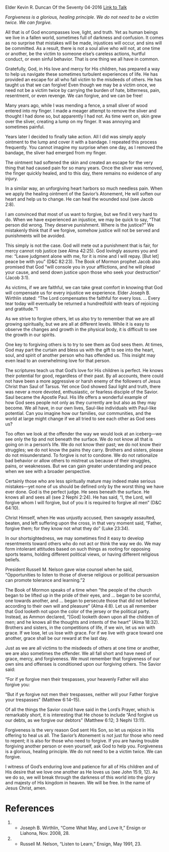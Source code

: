 Elder Kevin R. Duncan
Of the Seventy
04-2016
[Link to Talk](https://www.churchofjesuschrist.org/study/general-conference/2016/04/the-healing-ointment-of-forgiveness?lang=eng)

_Forgiveness is a glorious, healing principle. We do not need to be a victim twice. We can forgive._

All that is of God encompasses love, light, and truth. Yet as human beings we live in a fallen world, sometimes full of darkness and confusion. It comes as no surprise that mistakes will be made, injustices will occur, and sins will be committed. As a result, there is not a soul alive who will not, at one time or another, be the victim to someone else’s careless actions, hurtful conduct, or even sinful behavior. That is one thing we all have in common.

Gratefully, God, in His love and mercy for His children, has prepared a way to help us navigate these sometimes turbulent experiences of life. He has provided an escape for all who fall victim to the misdeeds of others. He has taught us that we can forgive! Even though we may be a victim once, we need not be a victim twice by carrying the burden of hate, bitterness, pain, resentment, or even revenge. We can forgive, and we can be free!

Many years ago, while I was mending a fence, a small sliver of wood entered into my finger. I made a meager attempt to remove the sliver and thought I had done so, but apparently I had not. As time went on, skin grew over the sliver, creating a lump on my finger. It was annoying and sometimes painful.

Years later I decided to finally take action. All I did was simply apply ointment to the lump and cover it with a bandage. I repeated this process frequently. You cannot imagine my surprise when one day, as I removed the bandage, the sliver had emerged from my finger.

The ointment had softened the skin and created an escape for the very thing that had caused pain for so many years. Once the sliver was removed, the finger quickly healed, and to this day, there remains no evidence of any injury.

In a similar way, an unforgiving heart harbors so much needless pain. When we apply the healing ointment of the Savior’s Atonement, He will soften our heart and help us to change. He can heal the wounded soul (see Jacob 2:8).

I am convinced that most of us want to forgive, but we find it very hard to do. When we have experienced an injustice, we may be quick to say, “That person did wrong. They deserve punishment. Where is the justice?” We mistakenly think that if we forgive, somehow justice will not be served and punishments will be avoided.

This simply is not the case. God will mete out a punishment that is fair, for mercy cannot rob justice (see Alma 42:25). God lovingly assures you and me: “Leave judgment alone with me, for it is mine and I will repay. [But let] peace be with you” (D&C 82:23). The Book of Mormon prophet Jacob also promised that God “will console you in your afflictions, and he will plead your cause, and send down justice upon those who seek your destruction” (Jacob 3:1).

As victims, if we are faithful, we can take great comfort in knowing that God will compensate us for every injustice we experience. Elder Joseph B. Wirthlin stated: “The Lord compensates the faithful for every loss. … Every tear today will eventually be returned a hundredfold with tears of rejoicing and gratitude.”1

As we strive to forgive others, let us also try to remember that we are all growing spiritually, but we are all at different levels. While it is easy to observe the changes and growth in the physical body, it is difficult to see the growth in our spirits.

One key to forgiving others is to try to see them as God sees them. At times, God may part the curtain and bless us with the gift to see into the heart, soul, and spirit of another person who has offended us. This insight may even lead to an overwhelming love for that person.

The scriptures teach us that God’s love for His children is perfect. He knows their potential for good, regardless of their past. By all accounts, there could not have been a more aggressive or harsh enemy of the followers of Jesus Christ than Saul of Tarsus. Yet once God showed Saul light and truth, there was never a more devoted, enthusiastic, or fearless disciple of the Savior. Saul became the Apostle Paul. His life offers a wonderful example of how God sees people not only as they currently are but also as they may become. We all have, in our own lives, Saul-like individuals with Paul-like potential. Can you imagine how our families, our communities, and the world at large might change if we all tried to see each other as God sees us?

Too often we look at the offender the way we would look at an iceberg—we see only the tip and not beneath the surface. We do not know all that is going on in a person’s life. We do not know their past; we do not know their struggles; we do not know the pains they carry. Brothers and sisters, please do not misunderstand. To forgive is not to condone. We do not rationalize bad behavior or allow others to mistreat us because of their struggles, pains, or weaknesses. But we can gain greater understanding and peace when we see with a broader perspective.

Certainly those who are less spiritually mature may indeed make serious mistakes—yet none of us should be defined only by the worst thing we have ever done. God is the perfect judge. He sees beneath the surface. He knows all and sees all (see 2 Nephi 2:24). He has said, “I, the Lord, will forgive whom I will forgive, but of you it is required to forgive all men” (D&C 64:10).

Christ Himself, when He was unjustly accused, then savagely assaulted, beaten, and left suffering upon the cross, in that very moment said, “Father, forgive them; for they know not what they do” (Luke 23:34).

In our shortsightedness, we may sometimes find it easy to develop resentments toward others who do not act or think the way we do. We may form intolerant attitudes based on such things as rooting for opposing sports teams, holding different political views, or having different religious beliefs.

President Russell M. Nelson gave wise counsel when he said, “Opportunities to listen to those of diverse religious or political persuasion can promote tolerance and learning.”2

The Book of Mormon speaks of a time when “the people of the church began to be lifted up in the pride of their eyes, and … began to be scornful, one towards another, and … began to persecute those that did not believe according to their own will and pleasure” (Alma 4:8). Let us all remember that God looketh not upon the color of the jersey or the political party. Instead, as Ammon declared, “[God] looketh down upon all the children of men; and he knows all the thoughts and intents of the heart” (Alma 18:32). Brothers and sisters, in the competitions of life, if we win, let us win with grace. If we lose, let us lose with grace. For if we live with grace toward one another, grace shall be our reward at the last day.

Just as we are all victims to the misdeeds of others at one time or another, we are also sometimes the offender. We all fall short and have need of grace, mercy, and forgiveness. We must remember that forgiveness of our own sins and offenses is conditioned upon our forgiving others. The Savior said:

“For if ye forgive men their trespasses, your heavenly Father will also forgive you:

“But if ye forgive not men their trespasses, neither will your Father forgive your trespasses” (Matthew 6:14–15).

Of all the things the Savior could have said in the Lord’s Prayer, which is remarkably short, it is interesting that He chose to include “And forgive us our debts, as we forgive our debtors” (Matthew 6:12; 3 Nephi 13:11).

Forgiveness is the very reason God sent His Son, so let us rejoice in His offering to heal us all. The Savior’s Atonement is not just for those who need to repent; it is also for those who need to forgive. If you are having trouble forgiving another person or even yourself, ask God to help you. Forgiveness is a glorious, healing principle. We do not need to be a victim twice. We can forgive.

I witness of God’s enduring love and patience for all of His children and of His desire that we love one another as He loves us (see John 15:9, 12). As we do so, we will break through the darkness of this world into the glory and majesty of His kingdom in heaven. We will be free. In the name of Jesus Christ, amen.

# References
1. - Joseph B. Wirthlin, “Come What May, and Love It,” Ensign or Liahona, Nov. 2008, 28.
2. - Russell M. Nelson, “Listen to Learn,” Ensign, May 1991, 23.